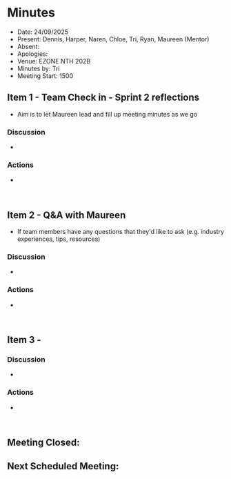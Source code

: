 # Minutes 

- Date: 24/09/2025
- Present: Dennis, Harper, Naren, Chloe, Tri, Ryan, Maureen (Mentor)
- Absent:
- Apologies:
- Venue: EZONE NTH 202B 
- Minutes by: Tri
- Meeting Start: 1500

## Item 1 - Team Check in - Sprint 2 reflections 
> **<Description>**
 - Aim is to let Maureen lead and fill up meeting minutes as we go 
### Discussion
 - 

### Actions
 - 
<br>

## Item 2 -  Q&A with Maureen
> **<Description>**
 - If team members have any questions that they'd like to ask (e.g. industry experiences, tips, resources) 
### Discussion
 - 

### Actions
 - 
<br>

## Item 3 - 
> **<Description>**

### Discussion
 - 
### Actions
 - 
<br>

## Meeting Closed: 

## Next Scheduled Meeting:
